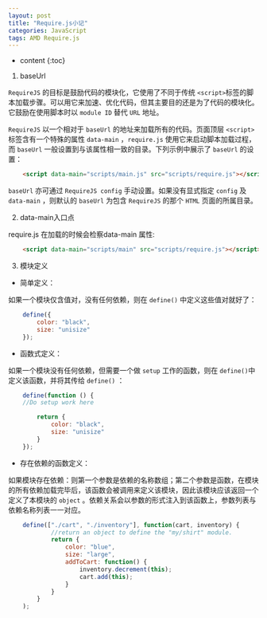 ```yaml
---
layout: post
title: "Require.js小记"
categories: JavaScript
tags: AMD Require.js
---
```


* content
{:toc}


1. baseUrl

`RequireJS` 的目标是鼓励代码的模块化，它使用了不同于传统 `<script>`标签的脚本加载步骤。可以用它来加速、优化代码，但其主要目的还是为了代码的模块化。它鼓励在使用脚本时以 `module ID` 替代 `URL` 地址。

`RequireJS` 以一个相对于 `baseUrl` 的地址来加载所有的代码。页面顶层 `<script>`标签含有一个特殊的属性 `data-main` ，`require.js` 使用它来启动脚本加载过程，而 `baseUrl` 一般设置到与该属性相一致的目录。下列示例中展示了 `baseUrl` 的设置：

```html
    <script data-main="scripts/main.js" src="scripts/require.js"></script>
```

`baseUrl` 亦可通过 `RequireJS config` 手动设置。如果没有显式指定 `config` 及 `data-main` ，则默认的 `baseUrl` 为包含 `RequireJS` 的那个 `HTML` 页面的所属目录。

2. data-main入口点

require.js 在加载的时候会检察data-main 属性:

```html
    <script data-main="scripts/main" src="scripts/require.js"></script>
```

3. 模块定义

* 简单定义：

如果一个模块仅含值对，没有任何依赖，则在 `define()` 中定义这些值对就好了：

```js
    define({
        color: "black",
        size: "unisize"
    });
```

* 函数式定义：

如果一个模块没有任何依赖，但需要一个做 `setup` 工作的函数，则在 `define()`中定义该函数，并将其传给 `define()` ：

```js
    define(function () {
    //Do setup work here

        return {
            color: "black",
            size: "unisize"
        }
    });
```

* 存在依赖的函数定义：

如果模块存在依赖：则第一个参数是依赖的名称数组；第二个参数是函数，在模块的所有依赖加载完毕后，该函数会被调用来定义该模块，因此该模块应该返回一个定义了本模块的 `object` 。依赖关系会以参数的形式注入到该函数上，参数列表与依赖名称列表一一对应。

```js
    define(["./cart", "./inventory"], function(cart, inventory) {
            //return an object to define the "my/shirt" module.
            return {
                color: "blue",
                size: "large",
                addToCart: function() {
                    inventory.decrement(this);
                    cart.add(this);
                }
            }
        }
    );
```


